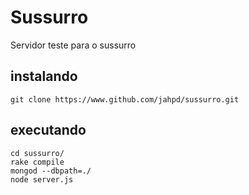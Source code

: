 # Sussurro

Servidor teste para o sussurro

## instalando

    git clone https://www.github.com/jahpd/sussurro.git

## executando

	cd sussurro/
	rake compile
	mongod --dbpath=./
	node server.js

